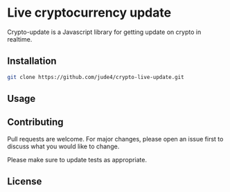 # Live cryptocurrency update

Crypto-update is a Javascript library for getting update on crypto in realtime.

## Installation

```bash
git clone https://github.com/jude4/crypto-live-update.git
```

## Usage


## Contributing
Pull requests are welcome. For major changes, please open an issue first to discuss what you would like to change.

Please make sure to update tests as appropriate.

## License